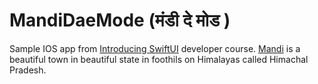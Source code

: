 # MandiDaeMode (मंडी दे मोड )

Sample IOS app from [Introducing SwiftUI](https://developer.apple.com/tutorials/swiftui/) developer course. [Mandi](https://en.wikipedia.org/wiki/Mandi,_Himachal_Pradesh) is a beautiful town in beautiful state in foothils on Himalayas called Himachal Pradesh.


